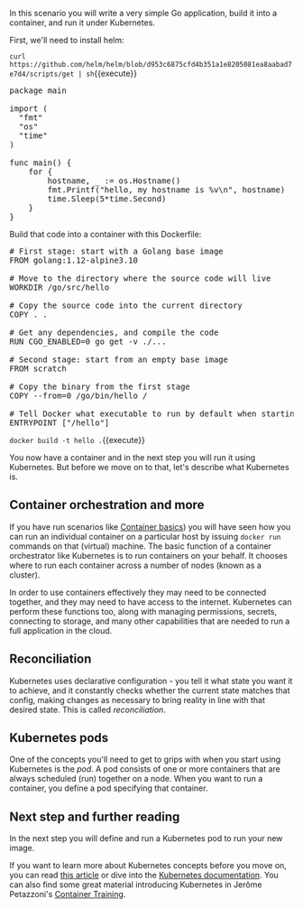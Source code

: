 In this scenario you will write a very simple Go application, build it into a container, and run it under Kubernetes.

First, we'll need to install helm:

`curl https://github.com/helm/helm/blob/d953c6875cfd4b351a1e8205081ea8aabad7e7d4/scripts/get | sh`{{execute}}

<pre class="file" data-filename="hello.go" data-target="replace">
package main

import (
  "fmt"
  "os"
  "time"
)

func main() {
	for {
        hostname, _ := os.Hostname()
        fmt.Printf("hello, my hostname is %v\n", hostname)
        time.Sleep(5*time.Second)
	}
}
</pre>

Build that code into a container with this Dockerfile:

<pre class="file" data-filename="Dockerfile" data-target="replace">
# First stage: start with a Golang base image
FROM golang:1.12-alpine3.10

# Move to the directory where the source code will live
WORKDIR /go/src/hello

# Copy the source code into the current directory
COPY . .

# Get any dependencies, and compile the code
RUN CGO_ENABLED=0 go get -v ./...

# Second stage: start from an empty base image
FROM scratch

# Copy the binary from the first stage
COPY --from=0 /go/bin/hello /

# Tell Docker what executable to run by default when starting this container
ENTRYPOINT ["/hello"]
</pre>

`docker build -t hello .`{{execute}}

You now have a container and in the next step you will run it using Kubernetes. But before we move on to that, let's describe what Kubernetes is.

## Container orchestration and more

If you have run scenarios like [Container basics](../hello)) you will have seen how you can run an individual container on a particular host by issuing `docker run` commands on that (virtual) machine. The basic function of a container orchestrator like Kubernetes is to run containers on your behalf. It chooses where to run each container across a number of nodes (known as a cluster).

In order to use containers effectively they may need to be connected together, and they may need to have access to the internet. Kubernetes can perform these functions too, along with managing permissions, secrets, connecting to storage, and many other capabilities that are needed to run a full application in the cloud.

## Reconciliation

Kubernetes uses declarative configuration - you tell it what state you want it to achieve, and it constantly checks whether the current state matches that config, making changes as necessary to bring reality in line with that desired state. This is called _reconciliation_.

## Kubernetes pods

One of the concepts you'll need to get to grips with when you start using Kubernetes is the _pod_. A pod consists of one or more containers that are always scheduled (run) together on a node. When you want to run a container, you define a pod specifying that container.

## Next step and further reading

In the next step you will define and run a Kubernetes pod to run your new image.

If you want to learn more about Kubernetes concepts before you move on, you can read [this article](https://medium.com/google-cloud/kubernetes-101-pods-nodes-containers-and-clusters-c1509e409e16) or dive into the [Kubernetes documentation](https://kubernetes.io/docs/). You can also find some great material introducing Kubernetes in Jerôme Petazzoni's [Container Training](https://qconuk2019.container.training/#76).
